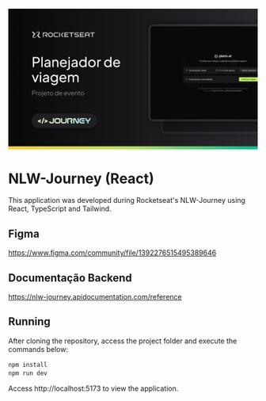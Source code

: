 ![Cover](./.github/cover.png)

# NLW-Journey (React)

This application was developed during Rocketseat's NLW-Journey using React, TypeScript and Tailwind.


## Figma
https://www.figma.com/community/file/1392276515495389646


## Documentação Backend
https://nlw-journey.apidocumentation.com/reference


## Running

After cloning the repository, access the project folder and execute the commands below:

```sh
npm install
npm run dev
```

Access http://localhost:5173 to view the application.
